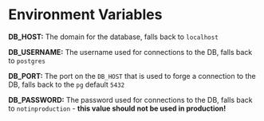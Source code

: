 # Environment Variables

**DB_HOST:** The domain for the database, falls back to `localhost`

**DB_USERNAME:** The username used for connections to the DB, falls back to `postgres`

**DB_PORT:** The port on the `DB_HOST` that is used to forge a connection to the DB, falls back to the `pg` default `5432`

**DB_PASSWORD:** The password used for connections to the DB, falls back to `notinproduction` - **this value should not be used in production!**
